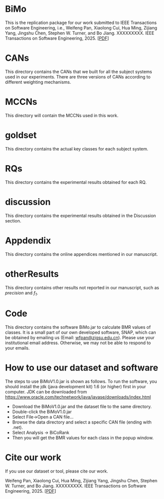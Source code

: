 # BiMo
This is the replication package for our work submitted to IEEE Transactions on Software Engineering, i.e., Weifeng Pan, Xiaolong Cui, Hua Ming, Zijiang Yang, Jingshu Chen, Stephen W. Turner, and Bo Jiang. XXXXXXXXX. IEEE Transactions on Software Engineering, 2025. [[PDF](#)]

# CANs
This directory contains the CANs that we built for all the subject systems used in our experiments. There are three versions of CANs according to different weighting mechanisms. 

# MCCNs
This directory will contain the MCCNs used in this work.

# goldset
This directory contains the actual key classes for each subject system.

# RQs
This directory contains the experimental results obtained for each RQ.

# discussion
This directory contains the experimental results obtained in the Discussion section.

# Appdendix
This directory contains the online appendices mentioned in our manuscript.

# otherResults
This directory contains other results not reported in our manuscript, such as *precision* and *f$_1$*.

# Code
This directory contains the software BiMo.jar to calculate BMR values of classes. It is a small part of our own developed software, SNAP, which can be obtained by emailing us (Email: wfpan@zjgsu.edu.cn). Please use your institutional email address. Otherwise, we may not be able to respond to your emails.

# How to use our dataset and software
The steps to use BiMoV1.0.jar is shown as follows. To run the software, you should install the jdk (java development kit) 1.6 (or higher) first in your computer. JDK can be downloaded from https://www.oracle.com/technetwork/java/javase/downloads/index.html
- Download the BiMoV1.0.jar and the dataset file to the same directory.
- Double-click the BiMoV1.0.jar
- Select File->Open a CAN file... 
- Browse the data directory and select a specific CAN file (ending with .net).
- Select Analysis -> BiCoRank
- Then you will get the BMR values for each class in the popup window.

# Cite our work
If you use our dataset or tool, please cite our work.

Weifeng Pan, Xiaolong Cui, Hua Ming, Zijiang Yang, Jingshu Chen, Stephen W. Turner, and Bo Jiang. XXXXXXXXX. IEEE Transactions on Software Engineering, 2025. [[PDF](#)]
